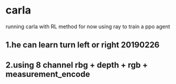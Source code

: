 # carla
running carla with RL method
for now using ray to train a ppo agent
## 1.he can learn turn left or right 20190226
## 2.using 8 channel rbg + depth + rgb + measurement_encode
